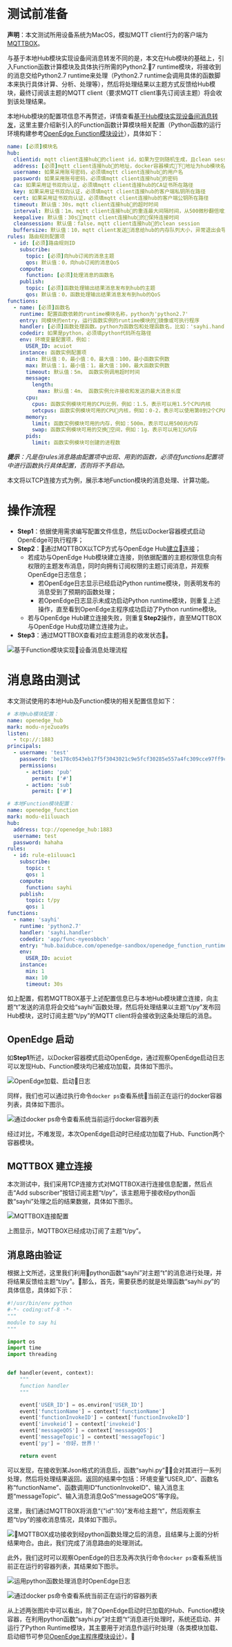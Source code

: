 # 测试前准备

**声明**：本文测试所用设备系统为MacOS，模拟MQTT client行为的客户端为[MQTTBOX](http://workswithweb.com/html/mqttbox/downloads.html)。

与基于本地Hub模块实现设备间消息转发不同的是，本文在Hub模块的基础上，引入Function函数计算模块及具体执行所需的Python2.7 runtime模块，将接收到的消息交给Python2.7 runtime来处理（Python2.7 runtime会调用具体的函数脚本来执行具体计算、分析、处理等），然后将处理结果以主题方式反馈给Hub模块，最终订阅该主题的MQTT client（要求MQTT client事先订阅该主题）将会收到该处理结果。

本地Hub模块的配置项信息不再赘述，详情查看[基于Hub模块实现设备间消息转发](./Message-transfer-among-devices-with-hub-module.md)，这里主要介绍新引入的Function函数计算模块相关配置（Python函数的运行环境构建参考[OpenEdge Function模块设计](../../about/design/OpenEdge-function-module-design.md)），具体如下：

```yaml
name: [必须]模块名
hub:
  clientid: mqtt client连接hub的client id，如果为空则随机生成，且clean session强制变成true
  address: [必须]mqtt client连接hub的地址，docker容器模式下地址为hub模块名，native进程模式下为127.0.0.1
  username: 如果采用账号密码，必须填mqtt client连接hub的用户名
  password: 如果采用账号密码，必须填mqtt client连接hub的密码
  ca: 如果采用证书双向认证，必须填mqtt client连接hub的CA证书所在路径
  key: 如果采用证书双向认证，必须填mqtt client连接hub的客户端私钥所在路径
  cert: 如果采用证书双向认证，必须填mqtt client连接hub的客户端公钥所在路径
  timeout: 默认值：30s，mqtt client连接hub的超时时间
  interval: 默认值：1m，mqtt client连接hub的重连最大间隔时间，从500微秒翻倍增加到最大值。
  keepalive: 默认值：30s，mqtt client连接hub的保持连接时间
  cleansession: 默认值：false，mqtt client连接hub的clean session
  buffersize: 默认值：10，mqtt client发送消息给hub的内存队列大小，异常退出会导致消息丢失，恢复后QoS为1的消息依赖hub重发
rules: 路由规则配置项
  - id: [必须]路由规则ID
    subscribe:
      topic: [必须]向hub订阅的消息主题
      qos: 默认值：0，向hub订阅的消息QoS
    compute:
      function: [必须]处理消息的函数名
    publish:
      topic: [必须]函数处理输出结果消息发布到hub的主题
      qos: 默认值：0，函数处理输出结果消息发布到hub的QoS
functions:
  - name: [必须]函数名
    runtime: 配置函数依赖的runtime模块名称，python为'python2.7'
    entry: 同模块的entry，运行函数实例的runtime模块的镜像或可执行程序
    handler: [必须]函数处理函数。python为函数包和处理函数名，比如：'sayhi.handler'
    codedir: 如果是python，必须填python代码所在路径
    env: 环境变量配置项，例如：
      USER_ID: acuiot
    instance: 函数实例配置项
      min: 默认值：0，最小值：0，最大值：100，最小函数实例数
      max: 默认值：1，最小值：1，最大值：100，最大函数实例数
      timeout: 默认值：5m， 函数实例调用超时时间
      message:
        length:
          max: 默认值：4m， 函数实例允许接收和发送的最大消息长度
      cpu:
        cpus: 函数实例模块可用的CPU比例，例如：1.5，表示可以用1.5个CPU内核
        setcpus: 函数实例模块可用的CPU内核，例如：0-2，表示可以使用第0到2个CPU内核；0，表示可以使用第0个CPU内核；1，表示可以使用第1个CPU内核
      memory:
        limit: 函数实例模块可用的内存，例如：500m，表示可以用500兆内存
        swap: 函数实例模块可用的交换空间，例如：1g，表示可以用1G内存
      pids:
        limit: 函数实例模块可创建的进程数
```

_**提示**：凡是在rules消息路由配置项中出现、用到的函数，必须在functions配置项中进行函数执行具体配置，否则将不予启动。_

本文将以TCP连接方式为例，展示本地Function模块的消息处理、计算功能。

# 操作流程

- **Step1**：依据使用需求编写配置文件信息，然后以Docker容器模式启动OpenEdge可执行程序；
- **Step2**：通过MQTTBOX以TCP方式与OpenEdge Hub[建立连接](./Device-connect-with-OpenEdge-base-on-hub-module.md)；
    - 若成功与OpenEdge Hub模块建立连接，则依据配置的主题权限信息向有权限的主题发布消息，同时向拥有订阅权限的主题订阅消息，并观察OpenEdge日志信息；
      - 若OpenEdge日志显示已经启动Python runtime模块，则表明发布的消息受到了预期的函数处理；
      - 若OpenEdge日志显示未成功启动Python runtime模块，则重复上述操作，直至看到OpenEdge主程序成功启动了Python runtime模块。
    - 若与OpenEdge Hub建立连接失败，则重复**Step2**操作，直至MQTTBOX与OpenEdge Hub成功建立连接为止。
- **Step3**：通过MQTTBOX查看对应主题消息的收发状态。

![基于Function模块实现设备消息处理流程](../../images/develop/guide/process/openedge-python-flow.png)

# 消息路由测试

本文测试使用的本地Hub及Function模块的相关配置信息如下：

```yaml
# 本地Hub模块配置：
name: openedge_hub
mark: modu-nje2uoa9s
listen:
  - tcp://:1883
principals:
  - username: 'test'
    password: 'be178c0543eb17f5f3043021c9e5fcf30285e557a4fc309cce97ff9ca6182912'
    permissions:
      - action: 'pub'
        permit: ['#']
      - action: 'sub'
        permit: ['#']

# 本地Function模块配置：
name: openedge_function
mark: modu-e1iluuach
hub:
  address: tcp://openedge_hub:1883
  username: test
  password: hahaha
rules:
  - id: rule-e1iluuac1
    subscribe:
      topic: t
      qos: 1
    compute:
      function: sayhi
    publish:
      topic: t/py
      qos: 1
functions:
  - name: 'sayhi'
    runtime: 'python2.7'
    handler: 'sayhi.handler'
    codedir: 'app/func-nyeosbbch'
    entry: "hub.baidubce.com/openedge-sandbox/openedge_function_runtime_python2.7:0.3.6"
    env:
      USER_ID: acuiot
    instance:
      min: 1
      max: 10
      timeout: 30s
```

如上配置，假若MQTTBOX基于上述配置信息已与本地Hub模块建立连接，向主题“t”发送的消息将会交给“sayhi”函数处理，然后将处理结果以主题“t/py”发布回Hub模块，这时订阅主题“t/py”的MQTT client将会接收到这条处理后的消息。

## OpenEdge 启动

如**Step1**所述，以Docker容器模式启动OpenEdge，通过观察OpenEdge启动日志可以发现Hub、Function模块均已被成功加载，具体如下图示。

![OpenEdge加载、启动日志](../../images/develop/guide/process/openedge-function-start.png)

同样，我们也可以通过执行命令`docker ps`查看系统当前正在运行的docker容器列表，具体如下图示。

![通过`docker ps`命令查看系统当前运行docker容器列表](../../images/develop/guide/process/openedge-docker-ps-after.png)

经过对比，不难发现，本次OpenEdge启动时已经成功加载了Hub、Function两个容器模块。

## MQTTBOX 建立连接

本次测试中，我们采用TCP连接方式对MQTTBOX进行连接信息配置，然后点击“Add subscriber”按钮订阅主题“t/py”，该主题用于接收经python函数“sayhi”处理之后的结果数据，具体如下图示。

![MQTTBOX连接配置](../../images/develop/guide/process/mqttbox-tcp-process-config.png)

上图显示，MQTTBOX已经成功订阅了主题“t/py”。

## 消息路由验证

根据上文所述，这里我们利用python函数“sayhi”对主题“t”的消息进行处理，并将结果反馈给主题“t/py”。那么，首先，需要获悉的就是处理函数“sayhi.py”的具体信息，具体如下示：

```python
#!/usr/bin/env python
#-*- coding:utf-8 -*-
"""
module to say hi
"""

import os
import time
import threading


def handler(event, context):
    """
    function handler
    """

    event['USER_ID'] = os.environ['USER_ID']
    event['functionName'] = context['functionName']
    event['functionInvokeID'] = context['functionInvokeID']
    event['invokeid'] = context['invokeid']
    event['messageQOS'] = context['messageQOS']
    event['messageTopic'] = context['messageTopic']
    event['py'] = '你好，世界！'

    return event
```

可以发现，在接收到某Json格式的消息后，函数“sayhi.py”会对其进行一系列处理，然后将处理结果返回。返回的结果中包括：环境变量“USER_ID”、函数名称“functionName”、函数调用ID“functionInvokeID”、输入消息主题“messageTopic”、输入消息消息QoS“messageQOS”等字段。

这里，我们通过MQTTBOX将消息“{"id":10}”发布给主题“t”，然后观察主题“t/py”的接收消息情况，具体如下图示。

![MQTTBOX成功接收到经python函数处理之后的消息](../../images/develop/guide/process/mqttbox-tcp-process-success.png)，且结果与上面的分析结果吻合。由此，我们完成了消息路由的处理测试。

此外，我们这时可以观察OpenEdge的日志及再次执行命令`docker ps`查看系统当前正在运行的容器列表，其结果如下图示。

![运用python函数处理消息时OpenEdge日志](../../images/develop/guide/process/openedge-python-start.png)

![通过docker ps命令查看系统当前正在运行的容器列表](../../images/develop/guide/process/openedge-docker-ps-python-start.png)

从上述两张图片中可以看出，除了OpenEdge启动时已加载的Hub、Function模块容器，在利用python函数“sayhi.py”对主题“t”消息进行处理时，系统还启动、并运行了Python Runtime模块，其主要用于对消息作运行时处理（各类模块加载、启动细节可参见[OpenEdge主程序模块设计](../../about/design/OpenEdge-master-module-design.md)）。